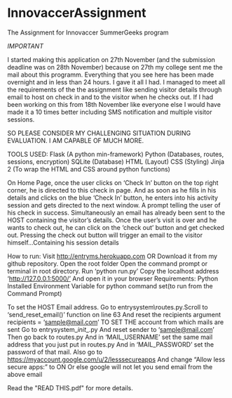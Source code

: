 # InnovaccerAssignment
The Assignment for Innovaccer SummerGeeks program

*IMPORTANT*

I started making this application on 27th November (and the submission deadline was on 28th November)
because on 27th my college sent me the mail about this programm.
Everything that you see here has been made overnight and in less than 24 hours.
I gave it all I had.
I managed to meet all the requirements of the the assignment like sending visitor details
through email to host on check in and to the visitor when he checks out.
If I had been working on this from 18th November like everyone else I would have made it a 
10 times better including SMS notification and multiple visitor sessions.

SO PLEASE CONSIDER MY CHALLENGING SITUATION DURING EVALUATION. I AM CAPABLE OF MUCH MORE.

TOOLS USED:
Flask (A python min-framework)
Python (Databases, routes, sessions, encryption)
SQLite (Database)
HTML (Layout)
CSS (Styling)
Jinja 2 (To wrap the HTML and CSS around python functions)

On Home Page, once the user clicks on ‘Check In’ button on the top right corner, he is directed to this check in page. 
And as soon as he fills in his details and clicks on the blue ‘Check In’ button, he enters into his activity session 
and gets directed to the next window.
A prompt telling the user of his check in success. Simultaneously an email has already been sent to the HOST 
containing the visitor’s details.
Once the user’s visit is over and he wants to check out, he can click on the ‘check out’ button and get checked out.
Pressing the check out button will trigger an email  to the visitor himself…Containing his session details

How to run:
Visit http://entryms.herokuapp.com
OR
Download it from my github repository. 
Open the root folder
Open the command prompt or terminal in root directory.
Run ‘python run.py’
Copy the localhost address ‘http://127.0.0.1:5000/’
And open it in your browser
Requirements:
Python Installed
Environment Variable for python command set(to run from the Command Prompt)

To set the HOST Email address.
Go to entrysystem\routes.py.Scroll to ‘send_reset_email()’ function on line 63
And reset the recipients argument
recipients = ‘sample@mail.com’
TO SET THE account from which mails are sent
Go to entrysystem\__init__.py 
And reset sender to ‘sample@mail.com’
Then go back to routes.py
And in ‘MAIL_USERNAME’ set the same mail address that you just put in routes.py
And in ‘MAIL_PASSWORD’ set the password of that mail.
Also go to https://myaccount.google.com/u/2/lesssecureapps
And change “Allow less secure apps:” to ON
Or else google will not let you send email from the above email

Read the "READ THIS.pdf" for more details.

